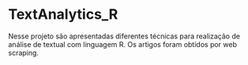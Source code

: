 # TextAnalytics_R
Nesse projeto são apresentadas diferentes técnicas para realização de análise de textual com linguagem R. Os artigos foram obtidos por web scraping.
